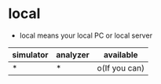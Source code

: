 # local
- local means your local PC or local server


| simulator | analyzer     | available     |
| --------- | ------------ | ------------- |
| *         | *            | o(If you can) |
